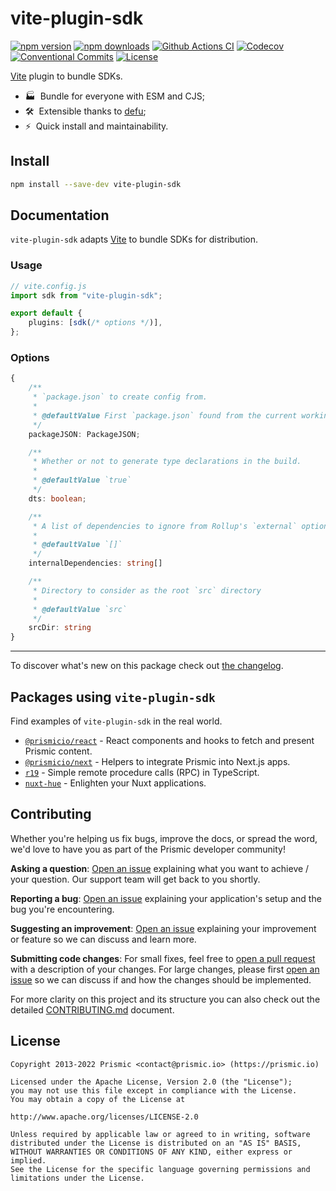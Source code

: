 <!--

TODO: Go through all "TODO" comments in the project

TODO: Replace all on all files (README.md, CONTRIBUTING.md, bug_report.md, package.json):
- vite-plugin-sdk
- Vite plugin to bundle SDKs
- prismicio-community/vite-plugin-sdk
- vite-plugin-sdk

-->

# vite-plugin-sdk

[![npm version][npm-version-src]][npm-version-href]
[![npm downloads][npm-downloads-src]][npm-downloads-href]
[![Github Actions CI][github-actions-ci-src]][github-actions-ci-href]
[![Codecov][codecov-src]][codecov-href]
[![Conventional Commits][conventional-commits-src]][conventional-commits-href]
[![License][license-src]][license-href]

<!-- TODO: Replacing link to Prismic with [Prismic][prismic] is useful here -->

[Vite][vite] plugin to bundle SDKs.

- 🏭 &nbsp;Bundle for everyone with ESM and CJS;
- 🛠 &nbsp;Extensible thanks to [defu][defu];
- ⚡ &nbsp;Quick install and maintainability.

<!--

TODO: Create a small list of package features:

- 🤔 &nbsp;A useful feature;
- 🥴 &nbsp;Another useful feature;
- 🙃 &nbsp;A final useful feature.

Non-breaking space: &nbsp; are here on purpose to fix emoji rendering on certain systems.

-->

## Install

```bash
npm install --save-dev vite-plugin-sdk
```

## Documentation

`vite-plugin-sdk` adapts [Vite][vite] to bundle SDKs for distribution.

### Usage

```typescript
// vite.config.js
import sdk from "vite-plugin-sdk";

export default {
	plugins: [sdk(/* options */)],
};
```

### Options

```typescript
{
	/**
	 * `package.json` to create config from.
	 *
	 * @defaultValue First `package.json` found from the current working directory and up.
	 */
	packageJSON: PackageJSON;

	/**
	 * Whether or not to generate type declarations in the build.
	 *
	 * @defaultValue `true`
	 */
	dts: boolean;

	/**
	 * A list of dependencies to ignore from Rollup's `external` option.
	 *
	 * @defaultValue `[]`
	 */
	internalDependencies: string[]

	/**
	 * Directory to consider as the root `src` directory
	 *
	 * @defaultValue `src`
	 */
	srcDir: string
}
```

---

To discover what's new on this package check out [the changelog][changelog].

## Packages using `vite-plugin-sdk`

Find examples of `vite-plugin-sdk` in the real world.

- [`@prismicio/react`](https://github.com/prismicio/prismic-react) - React components and hooks to fetch and present Prismic content.
- [`@prismicio/next`](https://github.com/prismicio/prismic-next) - Helpers to integrate Prismic into Next.js apps.
- [`r19`](https://github.com/prismicio-community/r19) - Simple remote procedure calls (RPC) in TypeScript.
- [`nuxt-hue`](https://github.com/lihbr/nuxt-hue) - Enlighten your Nuxt applications.

## Contributing

Whether you're helping us fix bugs, improve the docs, or spread the word, we'd love to have you as part of the Prismic developer community!

**Asking a question**: [Open an issue][repo-bug-report] explaining what you want to achieve / your question. Our support team will get back to you shortly.

**Reporting a bug**: [Open an issue][repo-bug-report] explaining your application's setup and the bug you're encountering.

**Suggesting an improvement**: [Open an issue][repo-feature-request] explaining your improvement or feature so we can discuss and learn more.

**Submitting code changes**: For small fixes, feel free to [open a pull request][repo-pull-requests] with a description of your changes. For large changes, please first [open an issue][repo-feature-request] so we can discuss if and how the changes should be implemented.

For more clarity on this project and its structure you can also check out the detailed [CONTRIBUTING.md][contributing] document.

## License

```
Copyright 2013-2022 Prismic <contact@prismic.io> (https://prismic.io)

Licensed under the Apache License, Version 2.0 (the "License");
you may not use this file except in compliance with the License.
You may obtain a copy of the License at

http://www.apache.org/licenses/LICENSE-2.0

Unless required by applicable law or agreed to in writing, software
distributed under the License is distributed on an "AS IS" BASIS,
WITHOUT WARRANTIES OR CONDITIONS OF ANY KIND, either express or implied.
See the License for the specific language governing permissions and
limitations under the License.
```

<!-- Links -->

[vite]: https://vitejs.dev
[prismic]: https://prismic.io
[defu]: https://github.com/unjs/defu#function-merger

<!-- TODO: Replace link with a more useful one if available -->

[changelog]: ./CHANGELOG.md
[contributing]: ./CONTRIBUTING.md

<!-- TODO: Replace link with a more useful one if available -->

[repo-bug-report]: https://github.com/prismicio-community/vite-plugin-sdk/issues/new?assignees=&labels=bug&template=bug_report.md&title=
[repo-feature-request]: https://github.com/prismicio-community/vite-plugin-sdk/issues/new?assignees=&labels=enhancement&template=feature_request.md&title=
[repo-pull-requests]: https://github.com/prismicio-community/vite-plugin-sdk/pulls

<!-- Badges -->

[npm-version-src]: https://img.shields.io/npm/v/vite-plugin-sdk/latest.svg
[npm-version-href]: https://npmjs.com/package/vite-plugin-sdk
[npm-downloads-src]: https://img.shields.io/npm/dm/vite-plugin-sdk.svg
[npm-downloads-href]: https://npmjs.com/package/vite-plugin-sdk
[github-actions-ci-src]: https://github.com/prismicio-community/vite-plugin-sdk/workflows/ci/badge.svg
[github-actions-ci-href]: https://github.com/prismicio-community/vite-plugin-sdk/actions?query=workflow%3Aci
[codecov-src]: https://img.shields.io/codecov/c/github/prismicio-community/vite-plugin-sdk.svg
[codecov-href]: https://codecov.io/gh/prismicio-community/vite-plugin-sdk
[conventional-commits-src]: https://img.shields.io/badge/Conventional%20Commits-1.0.0-yellow.svg
[conventional-commits-href]: https://conventionalcommits.org
[license-src]: https://img.shields.io/npm/l/vite-plugin-sdk.svg
[license-href]: https://npmjs.com/package/vite-plugin-sdk
